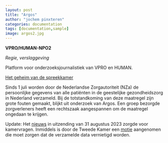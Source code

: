 ```yaml
---
layout: post
title: "Argos"
author: "jochem pinxteren"
categories: documentation
tags: [documentation,sample]
image: argos2.jpg
---
```


**VPRO/HUMAN-NPO2**


*Regie, verslaggeving* 


Platform voor onderzoeksjournalistiek van VPRO en HUMAN. 

[Het geheim van de spreekkamer](https://www.vpro.nl/argos/media/kijk/kort/algemeen/2023/het-geheim-van-de-spreekkamer.html)

Sinds 1 juli worden door de Nederlandse Zorgautoriteit (NZa) de persoonlijke gegevens van alle patiënten in de geestelijke gezondheidszorg in Nederland verzameld. Bij de totstandkoming van deze maatregel zijn grote fouten gemaakt, blijkt uit onderzoek van Argos. Een groep bezorgde zorgverleners heeft een rechtszaak aangespannen om de maatregel ongedaan te krijgen.

Update: 
Het [nieuws](https://nos.nl/artikel/2488743-nza-verzuimde-privacywaakhond-volledig-te-informeren-over-controversieel-plan)
in uitzending van 31 augustus 2023 zorgde voor kamervragen. Inmiddels is door de Tweede Kamer een [motie](https://www.tweedekamer.nl/kamerstukken/brieven_regering/detail?id=2024D26634&did=2024D26634) aangenomen die moet zorgen dat de verzamelde data vernietigd worden.





